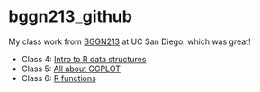 # bggn213_github
My class work from [BGGN213](https://bioboot.github.io/bggn213_F24/) at UC San Diego, which was great!

- Class 4: [Intro to R data structures](https://github.com/elisobel456/bggn213_github/blob/main/class4/class4.html)
- Class 5: [All about GGPLOT](https://github.com/elisobel456/bggn213_github/blob/main/class5/class5.qmd)
- Class 6: [R functions]()
